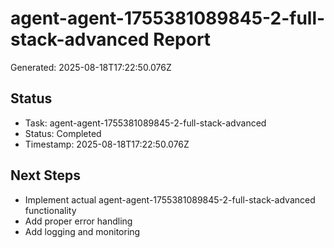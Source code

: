# agent-agent-1755381089845-2-full-stack-advanced Report

Generated: 2025-08-18T17:22:50.076Z

## Status
- Task: agent-agent-1755381089845-2-full-stack-advanced
- Status: Completed
- Timestamp: 2025-08-18T17:22:50.076Z

## Next Steps
- Implement actual agent-agent-1755381089845-2-full-stack-advanced functionality
- Add proper error handling
- Add logging and monitoring
